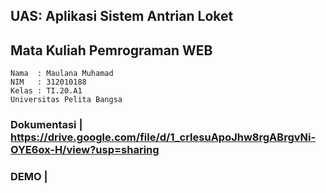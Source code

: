 ## UAS: Aplikasi Sistem Antrian Loket
## Mata Kuliah Pemrograman WEB
```
Nama  : Maulana Muhamad
NIM   : 312010188
Kelas : TI.20.A1
Universitas Pelita Bangsa
```

### Dokumentasi | https://drive.google.com/file/d/1_crlesuApoJhw8rgABrgvNi-OYE6ox-H/view?usp=sharing
### DEMO | 